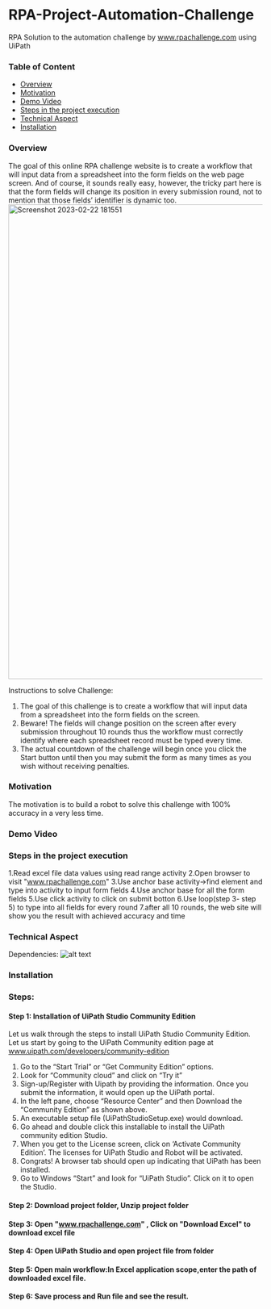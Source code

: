 # RPA-Project-Automation-Challenge
RPA Solution to the automation challenge by www.rpachallenge.com using UiPath

### Table of Content
  * [Overview](#overview)
  * [Motivation](#motivation)
  * [Demo Video](#demo-video)
  * [Steps in the project execution](#steps-in-the-project-execution)
  * [Technical Aspect](#technical-aspect)
  * [Installation](#installation)
  

### Overview 
The goal of this online RPA challenge website is to create a workflow that will input data from a spreadsheet into the form fields on the web page screen. And of course, it sounds really easy, however, the tricky part here is that the form fields will change its position in every submission round, not to mention that those fields’ identifier is dynamic too.
<img width="941" alt="Screenshot 2023-02-22 181551" src="https://user-images.githubusercontent.com/122998236/220623610-cbdd6f7e-ff1e-43fd-90cc-cc79a6a92f20.png">

Instructions to solve Challenge:
1. The goal of this challenge is to create a workflow that will input data from a spreadsheet into the form fields on the screen.</br>
2. Beware! The fields will change position on the screen after every submission throughout 10 rounds thus the workflow must correctly identify where each spreadsheet record must be typed every time.</br>
3. The actual countdown of the challenge will begin once you click the Start button until then you may submit the form as many times as you wish without receiving penalties.</br>

### Motivation
The motivation is to build a robot to solve this challenge with 100% accuracy in a very less time.
### Demo Video

### Steps in the project execution
1.Read excel file data values using read range activity
2.Open browser to visit "www.rpachallenge.com"
3.Use anchor base activity->find element and type into activity to input form fields
4.Use anchor base for all the form fields
5.Use click activity to click on submit botton
6.Use loop(step 3- step 5) to type into all fields for every round
7.after all 10 rounds, the web site will show you the result with achieved accuracy and time

### Technical Aspect
Dependencies:
![alt text](https://github.com/argadevidya/RPA-Project-Clothing-Consultant/blob/main/dependencies.png)
### Installation
### Steps:
#### Step 1: Installation of UiPath Studio Community Edition
Let us walk through the steps to install UiPath Studio Community Edition. 
Let us start by going to the UiPath Community edition page at www.uipath.com/developers/community-edition
1.	Go to the “Start Trial” or “Get Community Edition” options. 
2.	Look for “Community cloud” and click on “Try it” 
3.	Sign-up/Register with Uipath by providing the information. Once you submit the information, it would open up the UiPath portal. 
4.	In the left pane, choose “Resource Center” and then Download the “Community Edition” as shown above.
5.	An executable setup file (UiPathStudioSetup.exe) would download.
6.	Go ahead and double click this installable to install the UiPath community edition Studio. 
7.	When you get to the License screen, click on ‘Activate Community Edition’. The licenses for UiPath Studio and Robot will be activated. 
8.	Congrats! A browser tab should open up indicating that UiPath has been installed. 
9.	Go to Windows “Start” and look for “UiPath Studio”. Click on it to open the Studio.
#### Step 2: Download project folder, Unzip project folder
#### Step 3: Open "www.rpachallenge.com" , Click on "Download Excel" to download excel file
#### Step 4: Open UiPath Studio and open project file from folder
#### Step 5: Open main workflow:In Excel application scope,enter the path of downloaded excel file.
#### Step 6: Save process and Run file and see the result.
